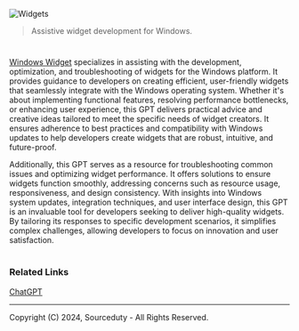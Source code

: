 ![Widgets](https://github.com/user-attachments/assets/f4c36543-34f0-4db9-a49a-e87b5fd61568)

> Assistive widget development for Windows.
#

[Windows Widget](https://chatgpt.com/g/g-6745a4a9f5988191ba97363d17c4cd8d-windows-widget) specializes in assisting with the development, optimization, and troubleshooting of widgets for the Windows platform. It provides guidance to developers on creating efficient, user-friendly widgets that seamlessly integrate with the Windows operating system. Whether it's about implementing functional features, resolving performance bottlenecks, or enhancing user experience, this GPT delivers practical advice and creative ideas tailored to meet the specific needs of widget creators. It ensures adherence to best practices and compatibility with Windows updates to help developers create widgets that are robust, intuitive, and future-proof.

Additionally, this GPT serves as a resource for troubleshooting common issues and optimizing widget performance. It offers solutions to ensure widgets function smoothly, addressing concerns such as resource usage, responsiveness, and design consistency. With insights into Windows system updates, integration techniques, and user interface design, this GPT is an invaluable tool for developers seeking to deliver high-quality widgets. By tailoring its responses to specific development scenarios, it simplifies complex challenges, allowing developers to focus on innovation and user satisfaction.

#
### Related Links

[ChatGPT](https://github.com/sourceduty/ChatGPT)

***
Copyright (C) 2024, Sourceduty - All Rights Reserved.
